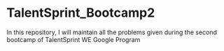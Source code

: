 # TalentSprint_Bootcamp2
In this repository, I will maintain all the problems given during the second bootcamp of TalentSprint WE Google Program
